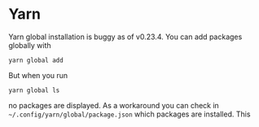 # Yarn

Yarn global installation is buggy as of v0.23.4. You can add packages globally
with

    yarn global add

But when you run

    yarn global ls

no packages are displayed. As a workaround you can check in
`~/.config/yarn/global/package.json` which packages are installed. This
